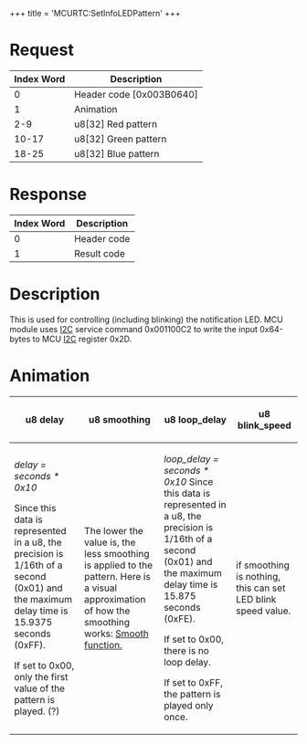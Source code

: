 +++
title = 'MCURTC:SetInfoLEDPattern'
+++

# Request

| Index Word | Description                |
|------------|----------------------------|
| 0          | Header code \[0x003B0640\] |
| 1          | Animation                  |
| 2-9        | u8\[32\] Red pattern       |
| 10-17      | u8\[32\] Green pattern     |
| 18-25      | u8\[32\] Blue pattern      |

# Response

| Index Word | Description |
|------------|-------------|
| 0          | Header code |
| 1          | Result code |

# Description

This is used for controlling (including blinking) the notification LED.
MCU module uses [I2C](I2C_Services "wikilink") service command
0x001100C2 to write the input 0x64-bytes to MCU [I2C](I2C "wikilink")
register 0x2D.

# Animation

<table>
<thead>
<tr class="header">
<th><p>u8 delay</p></th>
<th><p>u8 smoothing</p></th>
<th><p>u8 loop_delay</p></th>
<th><p>u8 blink_speed</p></th>
</tr>
</thead>
<tbody>
<tr class="odd">
<td><p><em>delay = seconds * 0x10</em></p>
<p>Since this data is represented in a u8, the precision is 1/16th of a
second (0x01) and the maximum delay time is 15.9375 seconds (0xFF).</p>
<p>If set to 0x00, only the first value of the pattern is played.
(?)</p></td>
<td><p>The lower the value is, the less smoothing is applied to the
pattern. Here is a visual approximation of how the smoothing works: <a
href="https://i.imgur.com/ZxdPbIw.png">Smooth function.</a></p></td>
<td><p><em>loop_delay = seconds * 0x10</em> Since this data is
represented in a u8, the precision is 1/16th of a second (0x01) and the
maximum delay time is 15.875 seconds (0xFE).</p>
<p>If set to 0x00, there is no loop delay.</p>
<p>If set to 0xFF, the pattern is played only once.</p></td>
<td><p>if smoothing is nothing, this can set LED blink speed
value.</p></td>
</tr>
</tbody>
</table>